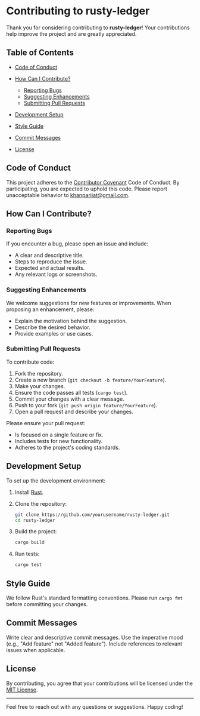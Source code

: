# Contributing to rusty-ledger

Thank you for considering contributing to **rusty-ledger**! Your contributions help improve the project and are greatly appreciated.

## Table of Contents

* [Code of Conduct](#code-of-conduct)
* [How Can I Contribute?](#how-can-i-contribute)

  * [Reporting Bugs](#reporting-bugs)
  * [Suggesting Enhancements](#suggesting-enhancements)
  * [Submitting Pull Requests](#submitting-pull-requests)
* [Development Setup](#development-setup)
* [Style Guide](#style-guide)
* [Commit Messages](#commit-messages)
* [License](#license)

## Code of Conduct

This project adheres to the [Contributor Covenant](https://www.contributor-covenant.org/) Code of Conduct. By participating, you are expected to uphold this code. Please report unacceptable behavior to [khanparijat@gmail.com](mailto:khanparijat@gmail.com).

## How Can I Contribute?

### Reporting Bugs

If you encounter a bug, please open an issue and include:

* A clear and descriptive title.
* Steps to reproduce the issue.
* Expected and actual results.
* Any relevant logs or screenshots.

### Suggesting Enhancements

We welcome suggestions for new features or improvements. When proposing an enhancement, please:

* Explain the motivation behind the suggestion.
* Describe the desired behavior.
* Provide examples or use cases.

### Submitting Pull Requests

To contribute code:

1. Fork the repository.
2. Create a new branch (`git checkout -b feature/YourFeature`).
3. Make your changes.
4. Ensure the code passes all tests (`cargo test`).
5. Commit your changes with a clear message.
6. Push to your fork (`git push origin feature/YourFeature`).
7. Open a pull request and describe your changes.

Please ensure your pull request:

* Is focused on a single feature or fix.
* Includes tests for new functionality.
* Adheres to the project's coding standards.

## Development Setup

To set up the development environment:

1. Install [Rust](https://www.rust-lang.org/tools/install).

2. Clone the repository:

   ```bash
   git clone https://github.com/yourusername/rusty-ledger.git
   cd rusty-ledger
   ```

3. Build the project:

   ```bash
   cargo build
   ```

4. Run tests:

   ```bash
   cargo test
   ```

## Style Guide

We follow Rust's standard formatting conventions. Please run `cargo fmt` before committing your changes.

## Commit Messages

Write clear and descriptive commit messages. Use the imperative mood (e.g., "Add feature" not "Added feature"). Include references to relevant issues when applicable.

## License

By contributing, you agree that your contributions will be licensed under the [MIT License](LICENSE).

---

Feel free to reach out with any questions or suggestions. Happy coding!
